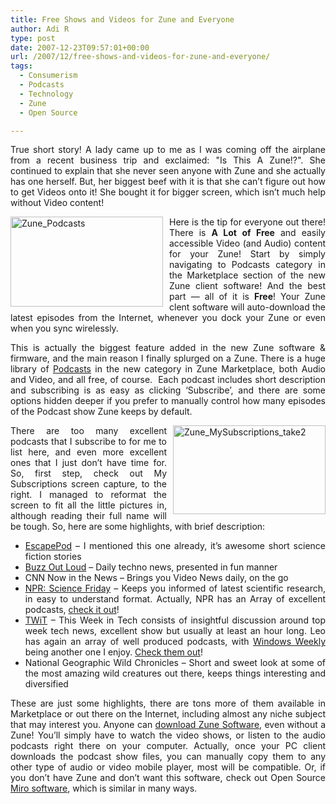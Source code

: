 ```yaml
---
title: Free Shows and Videos for Zune and Everyone
author: Adi R
type: post
date: 2007-12-23T09:57:01+00:00
url: /2007/12/free-shows-and-videos-for-zune-and-everyone/
tags:
  - Consumerism
  - Podcasts
  - Technology
  - Zune
  - Open Source

---
```

<p align="justify">
  True short story! A lady came up to me as I was coming off the airplane from a recent business trip and exclaimed: "Is This A Zune!?". She continued to explain that she never seen anyone with Zune and she actually has one herself. But, her biggest beef with it is that she can&#8217;t figure out how to get Videos onto it! She bought it for bigger screen, which isn&#8217;t much help without Video content!
</p>

<p align="justify">
  <a href="https://i0.wp.com/www.adir1.com//uploads/2007/12/zune-podcasts.jpg" target="_blank"><img style="border-right: 0px; border-top: 0px; margin: 0px 10px 0px 0px; border-left: 0px; border-bottom: 0px" height="144" alt="Zune_Podcasts" src="https://i1.wp.com/www.adir1.com//uploads/2007/12/zune-podcasts-thumb.jpg?resize=244%2C144" width="244" align="left" border="0" data-recalc-dims="1" /></a>Here is the tip for everyone out there! There is <strong>A Lot of Free</strong> and easily accessible Video (and Audio) content for your Zune! Start by simply navigating to Podcasts category in the Marketplace section of the new Zune client software! And the best part &#8212; all of it is <strong>Free</strong>! Your Zune clent software will auto-download the latest episodes from the Internet, whenever you dock your Zune or even when you sync wirelessly.
</p>

<p align="justify">
  This is actually the biggest feature added in the new Zune software & firmware, and the main reason I finally splurged on a Zune. There is a huge library of <a title="Podcast is a type of Show which is delivered via Internet in a form of a video or audio file" href="http://en.wikipedia.org/wiki/Podcast" target="_blank">Podcasts</a> in the new category in Zune Marketplace, both Audio and Video, and all free, of course.&#160; Each podcast includes short description and subscribing is as easy as clicking &#8216;Subscribe&#8217;, and there are some options hidden deeper if you prefer to manually control how many episodes of the Podcast show Zune keeps by default.
</p>

<p align="justify">
  <a href="https://i2.wp.com/www.adir1.com//uploads/2007/12/zune-mysubscriptions-take2.jpg" target="_blank"><img style="border-right: 0px; border-top: 0px; margin: 0px 0px 0px 10px; border-left: 0px; border-bottom: 0px" height="142" alt="Zune_MySubscriptions_take2" src="https://i1.wp.com/www.adir1.com//uploads/2007/12/zune-mysubscriptions-take2-thumb.jpg?resize=244%2C142" width="244" align="right" border="0" data-recalc-dims="1" /></a> There are too many excellent podcasts that I subscribe to for me to list here, and even more excellent ones that I just don&#8217;t have time for. So, first step, check out My Subscriptions screen capture, to the right. I managed to reformat the screen to fit all the little pictures in, although reading their full name will be tough. So, here are some highlights, with brief description:
</p>

  * <div align="justify">
      <a href="http://escapepod.org/" target="_blank">EscapePod</a> &#8211; I mentioned this one already, it&#8217;s awesome short science fiction stories
    </div>

  * <div align="justify">
      <a href="http://reviews.cnet.com/8300-11455_7-10.html" target="_blank">Buzz Out Loud</a> &#8211; Daily techno news, presented in fun manner
    </div>

  * <div align="justify">
      CNN Now in the News &#8211; Brings you Video News daily, on the go
    </div>

  * <div align="justify">
      <a href="http://www.sciencefriday.com/" target="_blank">NPR: Science Friday</a> &#8211; Keeps you informed of latest scientific research, in easy to understand format. Actually, NPR has an Array of excellent podcasts, <a href="http://www.npr.org/rss/podcast/podcast_directory.php" target="_blank">check it out</a>!
    </div>

  * <div align="justify">
      <a href="http://twit.tv/twit" target="_blank">TWiT</a> &#8211; This Week in Tech consists of insightful discussion around top week tech news, excellent show but usually at least an hour long. Leo has again an array of well produced podcasts, with <a href="http://twit.tv/ww" target="_blank">Windows Weekly</a> being another one I enjoy. <a href="http://twit.tv/" target="_blank">Check them out</a>!
    </div>

  * <div align="justify">
      National Geographic Wild Chronicles &#8211; Short and sweet look at some of the most amazing wild creatures out there, keeps things interesting and diversified
    </div>

<p align="justify">
  These are just some highlights, there are tons more of them available in Marketplace or out there on the Internet, including almost any niche subject that may interest you. Anyone can <a href="http://www.zune.net/en-us/products/zunesoftware/download.htm" target="_blank">download Zune Software</a>, even without a Zune! You&#8217;ll simply have to watch the video shows, or listen to the audio podcasts right there on your computer. Actually, once your PC client downloads the podcast show files, you can manually copy them to any other type of audio or video mobile player, most will be compatible. Or, if you don&#8217;t have Zune and don&#8217;t want this software, check out Open Source <a href="http://www.adir1.com/2007/08/miro-internet-video-at-its-finest/">Miro software</a>, which is similar in many ways.
</p>

<p align="justify">